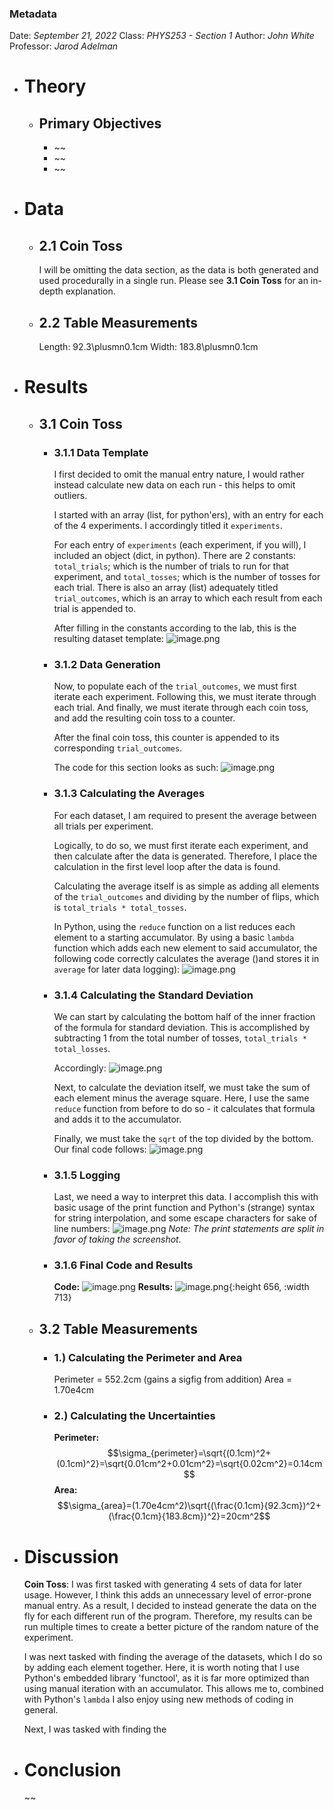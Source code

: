 ### Metadata
Date: *September 21, 2022*
Class: *PHYS253 - Section 1*
Author: *John White*
Professor: *Jarod Adelman*
- # Theory
	- ## Primary Objectives
	  * ~~
	  * ~~
	  * ~~
- # Data
	- ## 2.1 Coin Toss
	  I will be omitting the data section, as the data is both generated and used procedurally in a single run. Please see **3.1 Coin Toss** for an in-depth explanation.
	- ## 2.2 Table Measurements
	  Length: 92.3\plusmn0.1cm
	  Width: 183.8\plusmn0.1cm
- # Results
	- ## 3.1 Coin Toss
		- ### 3.1.1 Data Template
		  I first decided to omit the manual entry nature, I would rather instead calculate new data on each run - this helps to omit outliers.
		  
		  I started with an array (list, for python'ers), with an entry for each of the 4 experiments. I accordingly titled it ``experiments``.
		  
		  For each entry of ``experiments`` (each experiment, if you will), I included an object (dict, in python). There are 2 constants: ``total_trials``; which is the number of trials to run for that experiment, and ``total_tosses``; which is the number of tosses for each trial. There is also an array (list) adequately titled ``trial_outcomes``, which is an array to which each result from each trial is appended to.
		  
		  After filling in the constants according to the lab, this is the resulting dataset template:
		  ![image.png](../assets/image_1695230604670_0.png)
		- ### 3.1.2 Data Generation
		  Now, to populate each of the ``trial_outcomes``, we must first iterate each experiment. Following this, we must iterate through each trial. And finally, we must iterate through each coin toss, and add the resulting coin toss to a counter.
		  
		  After the final coin toss, this counter is appended to its corresponding ``trial_outcomes``.
		  
		  The code for this section looks as such:
		  ![image.png](../assets/image_1695230775911_0.png)
		- ### 3.1.3 Calculating the Averages
		  For each dataset, I am required to present the average between all trials per experiment.
		  
		  Logically, to do so, we must first iterate each experiment, and then calculate after the data is generated. Therefore, I place the calculation in the first level loop after the data is found.
		  
		  Calculating the average itself is as simple as adding all elements of the ``trial_outcomes`` and dividing by the number of flips, which is ``total_trials * total_tosses``.
		  
		  In Python, using the ``reduce`` function on a list reduces each element to a starting accumulator. By using a basic ``lambda`` function which adds each new element to said accumulator, the following code correctly calculates the average ()and stores it in ``average`` for later data logging):
		  ![image.png](../assets/image_1695231114076_0.png)
		- ### 3.1.4 Calculating the Standard Deviation
		  We can start by calculating the bottom half of the inner fraction of the formula for standard deviation. This is accomplished by subtracting 1 from the total number of tosses, ``total_trials * total_losses``.
		  
		  Accordingly: 
		  ![image.png](../assets/image_1695231227676_0.png)
		  
		  Next, to calculate the deviation itself, we must take the sum of each element minus the average square. Here, I use the same ``reduce`` function from before to do so - it calculates that formula and adds it to the accumulator.
		  
		  Finally, we must take the ``sqrt`` of the top divided by the bottom. Our final code follows:
		  ![image.png](../assets/image_1695231357087_0.png)
		- ### 3.1.5 Logging
		  Last, we need a way to interpret this data. I accomplish this with basic usage of the print function and Python's (strange) syntax for string interpolation, and some escape characters for sake of line numbers:
		  ![image.png](../assets/image_1695231434298_0.png)
		  *Note: The print statements are split in favor of taking the screenshot.*
		- ### 3.1.6 Final Code and Results
		  **Code:**
		  ![image.png](../assets/image_1695231733222_0.png) 
		  **Results:**
		  ![image.png](../assets/image_1695230188595_0.png){:height 656, :width 713}
	- ## 3.2 Table Measurements
		- ### 1.) Calculating the Perimeter and Area
		  Perimeter = 552.2cm (gains a sigfig from addition)
		  Area = 1.70e4cm
		- ### 2.) Calculating the Uncertainties
		  **Perimeter:** 
		  $$\sigma_{perimeter}=\sqrt{(0.1cm)^2+(0.1cm)^2}=\sqrt{0.01cm^2+0.01cm^2}=\sqrt{0.02cm^2}=0.14cm$$ 
		  **Area:**
		  $$\sigma_{area}=(1.70e4cm^2)\sqrt{(\frac{0.1cm}{92.3cm})^2+(\frac{0.1cm}{183.8cm})^2}=20cm^2$$
- # Discussion
  **Coin Toss**:
  I was first tasked with generating 4 sets of data for later usage. However, I think this adds an unnecessary level of error-prone manual entry. As a result, I decided to instead generate the data on the fly for each different run of the program. Therefore, my results can be run multiple times to create a better picture of the random nature of the experiment. 
  
  I was next tasked with finding the average of the datasets, which I do so by adding each element together. Here, it is worth noting that I use Python's embedded library 'functool', as it is far more optimized than using manual iteration with an accumulator. This allows me to, combined with Python's ``lambda`` I also enjoy using new methods of coding in general.
  
  Next, I was tasked with finding the
- # Conclusion
  ~~